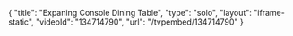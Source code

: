{
    "title": "Expaning Console Dining Table",
    "type": "solo",
    "layout": "iframe-static",
    "videoId": "134714790",
    "url": "\/tvpembed\/134714790"
}